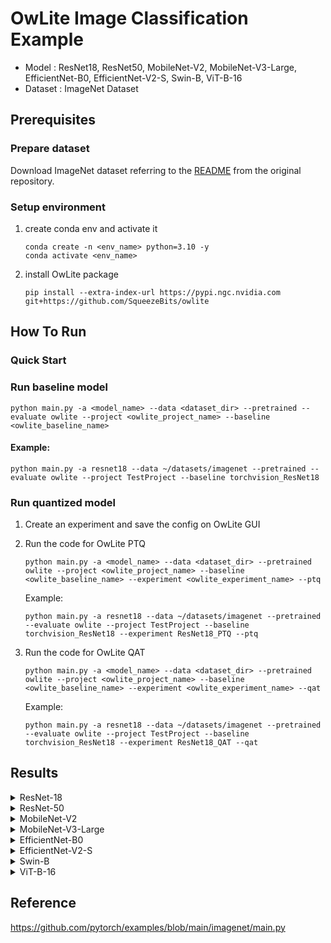 # OwLite Image Classification Example 
- Model : ResNet18, ResNet50, MobileNet-V2, MobileNet-V3-Large, EfficientNet-B0, EfficientNet-V2-S, Swin-B, ViT-B-16
- Dataset : ImageNet Dataset



## Prerequisites

### Prepare dataset
Download ImageNet dataset referring to the [README](https://github.com/pytorch/examples/blob/main/imagenet/README.md) from the original repository.

### Setup environment
1. create conda env and activate it
    ```
    conda create -n <env_name> python=3.10 -y
    conda activate <env_name>
    ```
2. install OwLite package
    ```
    pip install --extra-index-url https://pypi.ngc.nvidia.com git+https://github.com/SqueezeBits/owlite
    ```

## How To Run

### Quick Start

### Run baseline model
```
python main.py -a <model_name> --data <dataset_dir> --pretrained --evaluate owlite --project <owlite_project_name> --baseline <owlite_baseline_name>
```
#### Example:
```
python main.py -a resnet18 --data ~/datasets/imagenet --pretrained --evaluate owlite --project TestProject --baseline torchvision_ResNet18
```

### Run quantized model
1. Create an experiment and save the config on OwLite GUI
2. Run the code for OwLite PTQ 
    ```
    python main.py -a <model_name> --data <dataset_dir> --pretrained owlite --project <owlite_project_name> --baseline <owlite_baseline_name> --experiment <owlite_experiment_name> --ptq
    ```
    Example:
    ```
    python main.py -a resnet18 --data ~/datasets/imagenet --pretrained --evaluate owlite --project TestProject --baseline torchvision_ResNet18 --experiment ResNet18_PTQ --ptq
    ```

3. Run the code for OwLite QAT
    ```
    python main.py -a <model_name> --data <dataset_dir> --pretrained owlite --project <owlite_project_name> --baseline <owlite_baseline_name> --experiment <owlite_experiment_name> --qat
    ```
    Example:
    ```
    python main.py -a resnet18 --data ~/datasets/imagenet --pretrained --evaluate owlite --project TestProject --baseline torchvision_ResNet18 --experiment ResNet18_QAT --qat
    ```

## Results

<details>
<summary>ResNet-18</summary>

### Configuration

#### Quantization Configuration

- Apply OwLite Recommended Config with the following calibration method
  - PTQ calibration: AbsMax
  - QAT backward: CLQ
  - Gradient scales for weight quantization in {Conv, Gemm} were set to 0.01

#### Training Configuration

- Learning Rate: 1e-5
- Weight Decay: 1e-5
- Epochs: 1
  
### Accuracy Results

| Quantization    | Input Size         | Top 1 Acc (%) | Top 5 Acc (%) |   
| --------------- |:------------------:|:-------------:|:-------------:|
| FP32            | (256, 3, 224, 224) | 69.8          | 89.1          |
| OwLite INT8 PTQ | (256, 3, 224, 224) | 69.5          | 88.9          |
| OwLite INT8 QAT | (256, 3, 224, 224) | 69.8          | 89.2          |
| INT8 TensorRT   | (256, 3, 224, 224) | 69.5          | 89.0          |

- INT8 TensorRT engine was build using applying FP16 and INT8 flags, further explained in [TRT Developer Guide](https://docs.nvidia.com/deeplearning/tensorrt/developer-guide)

### Latency Results
TensorRT Evaluation GPU: A6000

| Quantization    | Input Size         | GPU Latency (ms) | 
| --------------- |:------------------:|:----------------:|
| FP16 TensorRT   | (256, 3, 224, 224) | 10.6             |
| OwLite INT8     | (256, 3, 224, 224) | 4.76             |
| INT8 TensorRT   | (256, 3, 224, 224) | 4.60             | 

</details>

<details>
<summary>ResNet-50</summary>

### Configuration

#### Quantization Configuration

- Apply OwLite Recommended Config with the following calibration method
  - PTQ calibration: AbsMax
  - QAT backward: CLQ
  - Gradient scales for weight quantization in {Conv, Gemm} were set to 0.01

#### Training Configuration

- Learning Rate: 1e-5
- Weight Decay: 1e-5
- Epochs: 1
   
### Accuracy Results

| Quantization    | Input Size         | Top 1 Acc (%) | Top 5 Acc (%) |   
| --------------- |:------------------:|:-------------:|:-------------:|
| FP32            | (256, 3, 224, 224) | 76.2          | 92.9          |
| OwLite INT8 PTQ | (256, 3, 224, 224) | 75.9          | 92.8          |
| OwLite INT8 QAT | (256, 3, 224, 224) | 76.1          | 92.8          |
| INT8 TensorRT   | (256, 3, 224, 224) | 76.1          | 92.9          |

- INT8 TensorRT engine was build using applying FP16 and INT8 flags, further explained in [TRT Developer Guide](https://docs.nvidia.com/deeplearning/tensorrt/developer-guide)

### Latency Results
TensorRT Evaluation GPU: A6000

| Quantization    | Input Size         | GPU Latency (ms) | 
| --------------- |:------------------:|:----------------:|
| FP16 TensorRT   | (256, 3, 224, 224) | 30.1             |
| OwLite INT8     | (256, 3, 224, 224) | 14.5             |
| INT8 TensorRT   | (256, 3, 224, 224) | 14.6             |
</details>

<details>
<summary>MobileNet-V2</summary>

### Configuration

#### Quantization Configuration

- Apply OwLite Recommended Config with the following calibration method
  - PTQ calibration: Percentile (99.99)
  - QAT backward: CLQ
  - Gradient scales for weight quantization in {Conv, Gemm} were set to 0.01

#### Training Configuration

- Learning Rate: 2e-5
- Weight Decay: 1e-5
- Epochs: 1
  
### Accuracy Results

| Quantization    | Input Size         | Top 1 Acc (%) | Top 5 Acc (%) |   
| --------------- |:------------------:|:-------------:|:-------------:|
| FP32            | (256, 3, 224, 224) | 71.9          | 90.3          |
| OwLite INT8 PTQ | (256, 3, 224, 224) | 71.3          | 90.0          |
| OwLite INT8 QAT | (256, 3, 224, 224) | 71.7          | 90.2          |
| INT8 TensorRT   | (256, 3, 224, 224) | 70.6          | 89.6          |

- INT8 TensorRT engine was build using applying FP16 and INT8 flags, further explained in [TRT Developer Guide](https://docs.nvidia.com/deeplearning/tensorrt/developer-guide)

### Latency Results
TensorRT Evaluation GPU: A6000

| Quantization    | Input Size         | GPU Latency (ms) | 
| --------------- |:------------------:|:----------------:|
| FP16 TensorRT   | (256, 3, 224, 224) | 11.2             |
| OwLite INT8     | (256, 3, 224, 224) | 6.17             |
| INT8 TensorRT   | (256, 3, 224, 224) | 6.29             |
</details>

<details>
<summary>MobileNet-V3-Large</summary>

### Configuration

#### Quantization Configuration

- Apply Owlite Recommended Config with the following calibration method
  - PTQ calibration: Percentile (99.99)
  - QAT backward: CLQ
  - Gradient scales for weight quantization in {Conv, Gemm} were set to 0.01

#### Training Configuration

- Learning Rate: 2e-5
- Weight Decay: 1e-5
- Epochs: 5
  
### Accuracy Results

| Quantization    | Input Size         | Top 1 Acc (%) | Top 5 Acc (%) |   
| --------------- |:------------------:|:-------------:|:-------------:|
| FP32            | (256, 3, 224, 224) | 74.0          | 91.3          |
| OwLite INT8 PTQ | (256, 3, 224, 224) | 71.6          | 90.1          |
| OwLite INT8 QAT | (256, 3, 224, 224) | 72.9          | 90.7          |
| INT8 TensorRT   | (256, 3, 224, 224) | 71.4          | 90.0          |

- INT8 TensorRT engine was build using applying FP16 and INT8 flags, further explained in [TRT Developer Guide](https://docs.nvidia.com/deeplearning/tensorrt/developer-guide)

### Latency Results
TensorRT Evaluation GPU: A6000

| Quantization    | Input Size         | GPU Latency (ms) | 
| --------------- |:------------------:|:----------------:|
| FP16 TensorRT   | (256, 3, 640, 640) | 11.84            |
| OwLite INT8     | (256, 3, 640, 640) | 6.77             |
| INT8 TensorRT   | (256, 3, 640, 640) | 6.82             |
</details>

<details>
<summary>EfficientNet-B0</summary>

### Configuration

#### Quantization Configuration

- Apply OwLite Recommended Config with the following calibration method
  - PTQ calibration: MSE for weight quantization in {Conv, Gemm}, Percentile (99.9) for activation quantization  
  - QAT backward: CLQ
  - Gradient scales for weight quantization in {Conv, Gemm} were set to 0.01

#### Training Configuration

- Learning Rate: 5e-5
- Weight Decay: 1e-5
- Epochs: 10

### Accuracy Results

| Quantization    | Input Size        | Top 1 Acc (%) | Top 5 Acc (%) |   
| --------------- |:-----------------:|:-------------:|:-------------:|
| FP32            | (64, 3, 224, 224) | 77.7          | 93.6          |
| OwLite INT8 PTQ | (64, 3, 224, 224) | 73.7          | 91.7          |
| OwLite INT8 QAT | (64, 3, 224, 224) | 76.1          | 92.9          |
| INT8 TensorRT   | (64, 3, 224, 224) | 72.2          | 91.0          |

- INT8 TensorRT engine was build using applying FP16 and INT8 flags, further explained in [TRT Developer Guide](https://docs.nvidia.com/deeplearning/tensorrt/developer-guide)

### Latency Results
TensorRT Evaluation GPU: A6000

| Quantization    | Input Size        | GPU Latency (ms) | 
| --------------- |:-----------------:|:----------------:|
| FP16 TensorRT   | (64, 3, 224, 224) | 6.45             |
| OwLite INT8     | (64, 3, 224, 224) | 3.09             |
| INT8 TensorRT   | (64, 3, 224, 224) | 3.27             |

</details>

<details>
<summary>EfficientNet-V2-S</summary>

### Configuration

#### Quantization Configuration

- Apply OwLite Recommended Config with the following calibration method
  - PTQ calibration: Percentile (99.99)
  - QAT backward: CLQ
  - Gradient scales for weight quantization in {Conv, Gemm} were set to 0.01

#### Training Configuration

- Learning Rate: 2e-5
- Weight Decay: 1e-5
- Epochs: 2

### Accuracy Results

| Quantization    | Input Size        | Top 1 Acc (%) | Top 5 Acc (%) |   
| --------------- |:-----------------:|:-------------:|:-------------:|
| FP32            | (64, 3, 224, 224) | 81.3          | 95.3          |
| OwLite INT8 PTQ | (64, 3, 224, 224) | 80.3          | 94.9          |
| OwLite INT8 QAT | (64, 3, 224, 224) | 81.1          | 95.4          |
| INT8 TensorRT   | (64, 3, 224, 224) | 80.2          | 95.0          |

- INT8 TensorRT engine was build using applying FP16 and INT8 flags, further explained in [TRT Developer Guide](https://docs.nvidia.com/deeplearning/tensorrt/developer-guide)

### Latency Results
TensorRT Evaluation GPU: A6000

| Quantization    | Input Size        | GPU Latency (ms) | 
| --------------- |:-----------------:|:----------------:|
| FP16 TensorRT   | (64, 3, 224, 224) | 12.3             |
| OwLite INT8     | (64, 3, 224, 224) | 6.54             |
| INT8 TensorRT   | (64, 3, 224, 224) | 6.83             |

</details>

<details>
<summary>Swin-B</summary>

### Configuration

#### Quantization Configuration

- Apply OwLite Recommended Config with the following calibration method
  - PTQ calibration: MSE
  - QAT backward: CLQ
  - Gradient scales for weight quantization in {Conv, Gemm, Matmul} were set to 0.01

#### Training Configuration

- Learning Rate: 1e-5
- Weight Decay: 1e-5
- Epochs: 1

### Accuracy Results

| Quantization    | Input Size        | Top 1 Acc (%) | Top 5 Acc (%) |   
| --------------- |:-----------------:|:-------------:|:-------------:|
| FP32            | (64, 3, 224, 224) | 83.2          | 96.5          |
| OwLite INT8 PTQ | (64, 3, 224, 224) | 82.9          | 96.4          |
| OwLite INT8 QAT | (64, 3, 224, 224) | 82.9          | 96.4          |
| INT8 TensorRT   | (64, 3, 224, 224) | 83.2          | 96.5          |

- INT8 TensorRT engine was build using applying FP16 and INT8 flags, further explained in [TRT Developer Guide](https://docs.nvidia.com/deeplearning/tensorrt/developer-guide)

### Latency Results
TensorRT Evaluation GPU: A6000

| Quantization    | Input Size        | GPU Latency (ms) | 
| --------------- |:-----------------:|:----------------:|
| FP16 TensorRT   | (64, 3, 224, 224) | 81.9             |
| OwLite INT8     | (64, 3, 224, 224) | 56.7             |
| INT8 TensorRT   | (64, 3, 224, 224) | 80.7             |

</details>

<details>
<summary>ViT-B-16</summary>

### Configuration

#### Quantization Configuration

- Apply OwLite Recommended Config with the following calibration method
  - PTQ calibration: MSE
  - QAT backward: CLQ
  - Gradient scales for weight quantization in {Conv, Gemm, Matmul} were set to 0.01

#### Training Configuration

- Learning Rate: 5e-6
- Weight Decay: 1e-5
- Epochs: 1

### Accuracy Results

| Quantization    | Input Size        | Top 1 Acc (%) | Top 5 Acc (%) |   
| --------------- |:-----------------:|:-------------:|:-------------:|
| FP32            | (64, 3, 224, 224) | 81.1          | 95.3          |
| OwLite INT8 PTQ | (64, 3, 224, 224) | 80.4          | 95.1          |
| OwLite INT8 QAT | (64, 3, 224, 224) | 80.6          | 95.2          |
| INT8 TensorRT   | (64, 3, 224, 224) | 81.1          | 95.3          |

- INT8 TensorRT engine was build using applying FP16 and INT8 flags, further explained in [TRT Developer Guide](https://docs.nvidia.com/deeplearning/tensorrt/developer-guide)

### Latency Results
TensorRT Evaluation GPU: A6000

| Quantization    | Input Size        | GPU Latency (ms) | 
| --------------- |:-----------------:|:----------------:|
| FP16 TensorRT   | (64, 3, 224, 224) | 31.2             |
| OwLite INT8     | (64, 3, 224, 224) | 20.1             |
| INT8 TensorRT   | (64, 3, 224, 224) | 31.2             |

</details>

## Reference
https://github.com/pytorch/examples/blob/main/imagenet/main.py